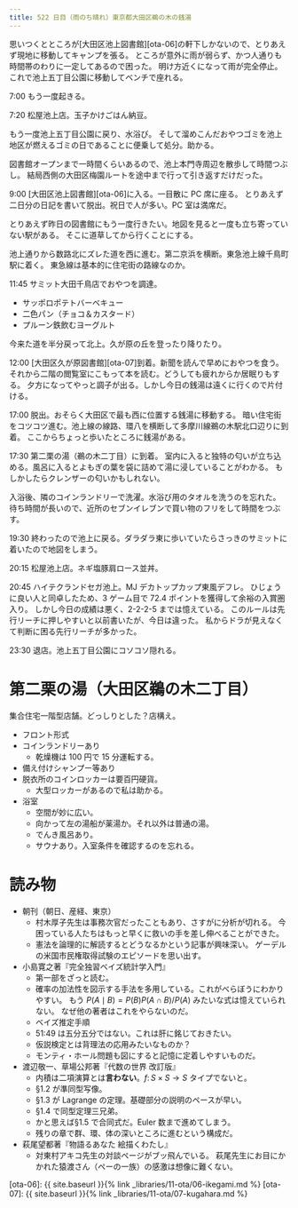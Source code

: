 ```yaml
---
title: 522 日目（雨のち晴れ）東京都大田区鵜の木の銭湯
---
```


思いつくとところが[大田区池上図書館][ota-06]の軒下しかないので、とりあえず現地に移動してキャンプを張る。
ところが意外に雨が弱らず、かつ人通りも時間帯のわりに一定してあるので困った。
明け方近くになって雨が完全停止。これで池上五丁目公園に移動してベンチで座れる。

7:00 もう一度起きる。

7:20 松屋池上店。玉子かけごはん納豆。

もう一度池上五丁目公園に戻り、水浴び。
そして溜めこんだおやつゴミを池上地区が燃えるゴミの日であることに便乗して処分。助かる。

図書館オープンまで一時間くらいあるので、池上本門寺周辺を散歩して時間つぶし。
結局西側の大田区梅園ルートを途中まで行って引き返すだけだった。

9:00 [大田区池上図書館][ota-06]に入る。一目散に PC 席に座る。
とりあえず二日分の日記を書いて脱出。祝日で人が多い。PC 室は満席だ。

とりあえず昨日の図書館にもう一度行きたい。地図を見ると一度も立ち寄っていない駅がある。
そこに道草してから行くことにする。

池上通りから数路北にズレた道を西に進む。第二京浜を横断。東急池上線千鳥町駅に着く。
東急線は基本的に住宅街の路線なのか。

11:45 サミット大田千鳥店でおやつを調達。
* サッポロポテトバーベキュー
* 二色パン（チョコ＆カスタード）
* プルーン鉄飲むヨーグルト

今来た道を半分戻って北上。久が原の丘を登ったり降りたり。

12:00 [大田区久が原図書館][ota-07]到着。新聞を読んで早めにおやつを食う。
それから二階の閲覧室にこもって本を読む。どうしても疲れからか居眠りもする。
夕方になってやっと調子が出る。しかし今日の銭湯は遠くに行くので片付ける。

17:00 脱出。おそらく大田区で最も西に位置する銭湯に移動する。
暗い住宅街をコツコツ進む。池上線の線路、環八を横断して多摩川線鵜の木駅北口辺りに到着。
ここからちょっと歩いたところに銭湯がある。

17:30 第二栗の湯（鵜の木二丁目）に到着。
室内に入ると独特の匂いが立ち込める。風呂に入るとよもぎの葉を袋に詰めて湯に浸していることがわかる。
もしかしたらクレンザーの匂いかもしれない。

入浴後、隣のコインランドリーで洗濯。水浴び用のタオルを洗うのを忘れた。
待ち時間が長いので、近所のセブンイレブンで買い物のフリをして時間をつぶす。

19:30 終わったので池上に戻る。ダラダラ東に歩いていたらさっきのサミットに着いたので地図をしまう。

20:15 松屋池上店。ネギ塩豚肩ロース並丼。

20:45 ハイテクランドセガ池上。MJ デカトップカップ東風デフレ。
ひじょうに良い人と同卓したため、3 ゲーム目で 72.4 ポイントを獲得して余裕の入賞圏入り。
しかし今日の成績は悪く、2-2-2-5 までは憶えている。
このルールは先行リーチに押しやすいと以前書いたが、今日は違った。
私からドラが見えなくて判断に困る先行リーチが多かった。

23:30 退店。池上五丁目公園にコソコソ隠れる。

# 第二栗の湯（大田区鵜の木二丁目）

集合住宅一階型店舗。どっしりとした？店構え。

* フロント形式
* コインランドリーあり
  * 乾燥機は 100 円で 15 分運転する。
* 備え付けシャンプー等あり
* 脱衣所のコインロッカーは要百円硬貨。
  * 大型ロッカーがあるので私は助かる。
* 浴室
  * 空間が妙に広い。
  * 向かって左の湯船が薬湯か。それ以外は普通の湯。
  * でんき風呂あり。
  * サウナあり。入室条件を確認するのを忘れる。

# 読み物

* 朝刊（朝日、産経、東京）
  * 村木厚子先生は事務次官だったこともあり、さすがに分析が切れる。
    今困っている人たちはもっと早くに救いの手を差し伸べることができた。
  * 憲法を論理的に解読するとどうなるかという記事が興味深い。
    ゲーデルの米国市民権取得試験のエピソードを思い出す。
* 小島寛之著『完全独習ベイズ統計学入門』
  * 第一部をざっと読む。
  * 確率の加法性を図示する手法を多用している。これがべらぼうにわかりやすい。
    もう $P(A\mid B) = P(B)P(A \cap B)/P(A)$ みたいな式は憶えていられない。
    なぜ他の著者はこれをやらないのだ。
  * ベイズ推定手順
  * 51:49 は五分五分ではない。これは肝に銘じておきたい。
  * 仮説検定とは背理法の応用みたいなものか？
  * モンティ・ホール問題も図にすると記憶に定着しやすいものだ。
* 渡辺敬一、草場公邦著『代数の世界 改訂版』
  * 内積は二項演算とは**言わない**。$f\colon S\times S \longrightarrow S$ タイプでないと。
  * §1.2 が準同型写像。
  * §1.3 が Lagrange の定理。基礎部分の説明のペースが早い。
  * §1.4 で同型定理三兄弟。
  * かと思えば§1.5 で合同式だ。Euler 数まで進めてしまう。
  * 残りの章で群、環、体の深いところに進むという構成だ。
* 萩尾望都著『物語るあなた 絵描くわたし』
  * 対東村アキコ先生の対談ページがブッ飛んでいる。
    萩尾先生にお目にかかれた猿渡さん（ペーの一族）の感激は想像に難くない。

[ota-06]: {{ site.baseurl }}{% link _libraries/11-ota/06-ikegami.md %}
[ota-07]: {{ site.baseurl }}{% link _libraries/11-ota/07-kugahara.md %}
